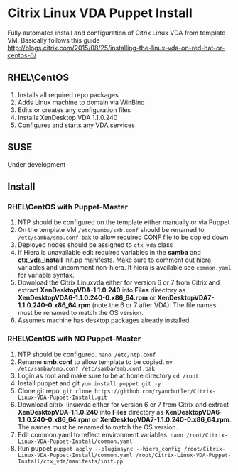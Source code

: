 # Citrix Linux VDA Puppet Install
Fully automates install and configuration of Citrix Linux VDA from template VM. Basically follows this guide http://blogs.citrix.com/2015/08/25/installing-the-linux-vda-on-red-hat-or-centos-6/

## RHEL\CentOS 
1. Installs all required repo packages
2. Adds Linux machine to domain via WinBind
3. Edits or creates any configuration files
4. Installs XenDesktop VDA 1.1.0.240
5. Configures and starts any VDA services

## SUSE
Under development

## Install

### RHEL\CentOS with Puppet-Master
1. NTP should be configured on the template either manually or via Puppet
2. On the template VM `/etc/samba/smb.conf` should be renamed to `/etc/samba/smb.conf.bak` to allow required CONF file to be copied down
3. Deployed nodes should be assigned to `ctx_vda` class
4. If Hiera is unavailable edit required variables in the **samba** and **ctx_vda_install** init.pp manifests.  Make sure to comment out hiera variables and uncomment non-hiera.  If hiera is available see `common.yaml` for variable syntax.
5. Download the Citrix Linuxvda either for version 6 or 7 from Citrix and extract **XenDesktopVDA-1.1.0.240** into **Files** directory as **XenDesktopVDA6-1.1.0.240-0.x86_64.rpm** or **XenDesktopVDA7-1.1.0.240-0.x86_64.rpm** (note the 6 or 7 after VDA).  The file names must be renamed to match the OS version.
6. Assumes machine has desktop packages already installed

### RHEL\CentOS with NO Puppet-Master
1. NTP should be configured. `nano /etc/ntp.conf`
2. Rename **smb.conf** to allow template to be copied. `mv /etc/samba/smb.conf /etc/samba/smb.conf.bak`
3. Login as root and make sure to be at home directory `cd /root`
4. Install puppet and git `yum install puppet git -y`
5. Clone git repo. `git clone https://github.com/ryancbutler/Citrix-Linux-VDA-Puppet-Install.git`
6. Download citrix-linuxvda either for version 6 or 7 from Citrix and extract **XenDesktopVDA-1.1.0.240** into **Files** directory as **XenDesktopVDA6-1.1.0.240-0.x86_64.rpm** or **XenDesktopVDA7-1.1.0.240-0.x86_64.rpm**.  The names must be renamed to match the OS version.
7. Edit common.yaml to reflect environment variables. `nano /root/Citrix-Linux-VDA-Puppet-Install/common.yaml`
8. Run puppet `puppet apply --pluginsync --hiera_config /root/Citrix-Linux-VDA-Puppet-Install/common.yaml /root/Citrix-Linux-VDA-Puppet-Install/ctx_vda/manifests/init.pp`
